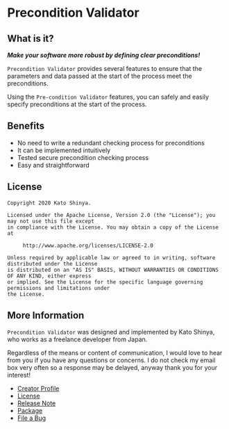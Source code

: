 # Precondition Validator

## What is it?

**_Make your software more robust by defining clear preconditions!_**

`Precondition Validator` provides several features to ensure that the parameters and data passed at the start of the process meet the preconditions.

Using the `Pre-condition Validator` features, you can safely and easily specify preconditions at the start of the process.

## Benefits

- No need to write a redundant checking process for preconditions
- It can be implemented intuitively
- Tested secure precondition checking process
- Easy and straightforward

## License

```
Copyright 2020 Kato Shinya.

Licensed under the Apache License, Version 2.0 (the "License"); you may not use this file except
in compliance with the License. You may obtain a copy of the License at

     http://www.apache.org/licenses/LICENSE-2.0

Unless required by applicable law or agreed to in writing, software distributed under the License
is distributed on an "AS IS" BASIS, WITHOUT WARRANTIES OR CONDITIONS OF ANY KIND, either express
or implied. See the License for the specific language governing permissions and limitations under
the License.
```

## More Information

`Precondition Validator` was designed and implemented by Kato Shinya, who works as a freelance developer from Japan.

Regardless of the means or content of communication, I would love to hear from you if you have any questions or concerns. I do not check my email box very often so a response may be delayed, anyway thank you for your interest!

- [Creator Profile](https://github.com/myConsciousness)
- [License](https://github.com/myConsciousness/precondition-validator/blob/master/LICENSE)
- [Release Note](https://github.com/myConsciousness/precondition-validator/releases)
- [Package](https://github.com/myConsciousness/precondition-validator/packages)
- [File a Bug](https://github.com/myConsciousness/precondition-validator/issues)

